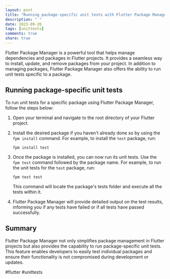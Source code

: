 ```yaml
---
layout: post
title: "Running package-specific unit tests with Flutter Package Manager"
description: " "
date: 2023-09-26
tags: [unittests]
comments: true
share: true
---
```


Flutter Package Manager is a powerful tool that helps manage dependencies and packages in Flutter projects. It provides a seamless way to install, update, and remove packages from your project. In addition to managing packages, Flutter Package Manager also offers the ability to run unit tests specific to a package.

## Running package-specific unit tests

To run unit tests for a specific package using Flutter Package Manager, follow the steps below:

1. Open your terminal and navigate to the root directory of your Flutter project.

2. Install the desired package if you haven't already done so by using the `fpm install` command. For example, to install the `test` package, run:

   ```
   fpm install test
   ```

3. Once the package is installed, you can now run its unit tests. Use the `fpm test` command followed by the package name. For example, to run the unit tests for the `test` package, run:

   ```
   fpm test test
   ```

   This command will locate the package's tests folder and execute all the tests within it.

4. Flutter Package Manager will provide detailed output on the test results, informing you if any tests have failed or if all tests have passed successfully.

## Summary

Flutter Package Manager not only simplifies package management in Flutter projects but also provides the capability to run package-specific unit tests. This feature enables developers to easily test individual packages and ensure their functionality is not compromised during development or updates.

#flutter #unittests